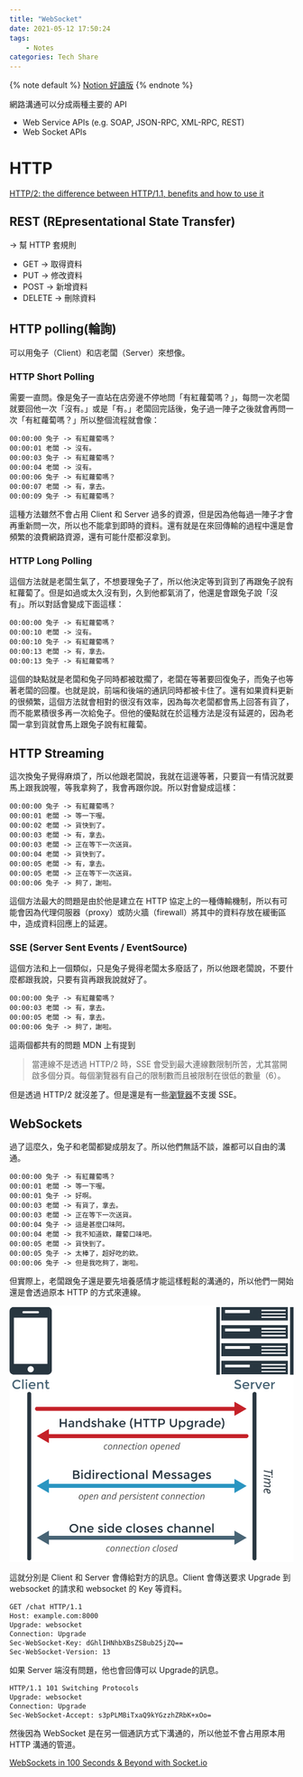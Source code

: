```yaml
---
title: "WebSocket"
date: 2021-05-12 17:50:24
tags:
    - Notes
categories: Tech Share
---
```


{% note default %}
[Notion 好讀版](https://arui-tw.notion.site/WebSocket-4aae9807cbc94e69b3e91fe69c58262b)
{% endnote %}

網路溝通可以分成兩種主要的 API

- Web Service APIs (e.g. SOAP, JSON-RPC, XML-RPC, REST)
- Web Socket APIs

# HTTP

[HTTP/2: the difference between HTTP/1.1, benefits and how to use it](https://factoryhr.medium.com/http-2-the-difference-between-http-1-1-benefits-and-how-to-use-it-38094fa0e95b)

## REST (REpresentational State Transfer)

→ 幫 HTTP 套規則

- GET → 取得資料
- PUT → 修改資料
- POST → 新增資料
- DELETE → 刪除資料

<!-- more -->

## HTTP polling(輪詢)

可以用兔子（Client）和店老闆（Server）來想像。

### HTTP Short Polling

需要一直問。像是兔子一直站在店旁邊不停地問「有紅蘿蔔嗎？」，每問一次老闆就要回他一次「沒有。」或是「有。」老闆回完話後，兔子過一陣子之後就會再問一次「有紅蘿蔔嗎？」所以整個流程就會像：

```
00:00:00 兔子 -> 有紅蘿蔔嗎？
00:00:01 老闆 -> 沒有。
00:00:03 兔子 -> 有紅蘿蔔嗎？
00:00:04 老闆 -> 沒有。
00:00:06 兔子 -> 有紅蘿蔔嗎？
00:00:07 老闆 -> 有，拿去。
00:00:09 兔子 -> 有紅蘿蔔嗎？
```

這種方法雖然不會占用 Client 和 Server 過多的資源，但是因為他每過一陣子才會再重新問一次，所以也不能拿到即時的資料。還有就是在來回傳輸的過程中還是會頻繁的浪費網路資源，還有可能什麼都沒拿到。

### HTTP Long Polling

這個方法就是老闆生氣了，不想要理兔子了，所以他決定等到貨到了再跟兔子說有紅蘿蔔了。但是如過或太久沒有到，久到他都氣消了，他還是會跟兔子說「沒有」。所以對話會變成下面這樣：

```
00:00:00 兔子 -> 有紅蘿蔔嗎？
00:00:10 老闆 -> 沒有。
00:00:10 兔子 -> 有紅蘿蔔嗎？
00:00:13 老闆 -> 有，拿去。
00:00:13 兔子 -> 有紅蘿蔔嗎？
```

這個的缺點就是老闆和兔子同時都被耽擱了，老闆在等著要回復兔子，而兔子也等著老闆的回覆。也就是說，前端和後端的通訊同時都被卡住了。還有如果資料更新的很頻繁，這個方法就會相對的很沒有效率，因為每次老闆都會馬上回答有貨了，而不能累積很多再一次給兔子。但他的優點就在於這種方法是沒有延遲的，因為老闆一拿到貨就會馬上跟兔子說有紅蘿蔔。

## HTTP Streaming

這次換兔子覺得麻煩了，所以他跟老闆說，我就在這邊等著，只要貨一有情況就要馬上跟我說喔，等我拿夠了，我會再跟你說。所以對會變成這樣：

```
00:00:00 兔子 -> 有紅蘿蔔嗎？
00:00:01 老闆 -> 等一下喔。
00:00:02 老闆 -> 貨快到了。
00:00:03 老闆 -> 有，拿去。
00:00:03 老闆 -> 正在等下一次送貨。
00:00:04 老闆 -> 貨快到了。
00:00:05 老闆 -> 有，拿去。
00:00:05 老闆 -> 正在等下一次送貨。
00:00:06 兔子 -> 夠了，謝啦。
```

這個方法最大的問題是由於他是建立在 HTTP 協定上的一種傳輸機制，所以有可能會因為代理伺服器（proxy）或防火牆（firewall）將其中的資料存放在緩衝區中，造成資料回應上的延遲。

### SSE (Server Sent Events / EventSource)

這個方法和上一個類似，只是兔子覺得老闆太多廢話了，所以他跟老闆說，不要什麼都跟我說，只要有貨再跟我說就好了。

```
00:00:00 兔子 -> 有紅蘿蔔嗎？
00:00:03 老闆 -> 有，拿去。
00:00:05 老闆 -> 有，拿去。
00:00:06 兔子 -> 夠了，謝啦。
```

這兩個都共有的問題 MDN 上有提到

> 當連線不是透過 HTTP/2 時，SSE 會受到最大連線數限制所苦，尤其當開啟多個分頁。每個瀏覽器有自己的限制數而且被限制在很低的數量（6）。
> 

但是透過 HTTP/2 就沒差了。但是還是有一些[瀏覽器](https://caniuse.com/eventsource)不支援 SSE。

## WebSockets

過了這麼久，兔子和老闆都變成朋友了。所以他們無話不談，誰都可以自由的溝通。

```
00:00:00 兔子 -> 有紅蘿蔔嗎？
00:00:01 老闆 -> 等一下喔。
00:00:01 兔子 -> 好啊。
00:00:03 老闆 -> 有貨了，拿去。
00:00:03 老闆 -> 正在等下一次送貨。
00:00:04 兔子 -> 這是甚麼口味阿。
00:00:04 老闆 -> 我不知道欸，蘿蔔口味吧。
00:00:05 老闆 -> 貨快到了。
00:00:05 兔子 -> 太棒了，超好吃的欸。
00:00:06 兔子 -> 但是我吃夠了，謝啦。
```

但實際上，老闆跟兔子還是要先培養感情才能這樣輕鬆的溝通的，所以他們一開始還是會透過原本 HTTP 的方式來連線。

![](/assets/WebSocket/Untitled.png)

這就分別是 Client 和 Server 會傳給對方的訊息。Client 會傳送要求 Upgrade 到 websocket 的請求和 websocket 的 Key 等資料。

```
GET /chat HTTP/1.1
Host: example.com:8000
Upgrade: websocket
Connection: Upgrade
Sec-WebSocket-Key: dGhlIHNhbXBsZSBub25jZQ==
Sec-WebSocket-Version: 13
```

如果 Server 端沒有問題，他也會回傳可以 Upgrade的訊息。

```
HTTP/1.1 101 Switching Protocols
Upgrade: websocket
Connection: Upgrade
Sec-WebSocket-Accept: s3pPLMBiTxaQ9kYGzzhZRbK+xOo=
```

然後因為 WebSocket 是在另一個通訊方式下溝通的，所以他並不會占用原本用 HTTP 溝通的管道。

[WebSockets in 100 Seconds & Beyond with Socket.io](https://www.youtube.com/watch?v=1BfCnjr_Vjg)
